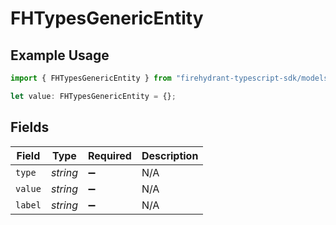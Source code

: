 # FHTypesGenericEntity

## Example Usage

```typescript
import { FHTypesGenericEntity } from "firehydrant-typescript-sdk/models/components";

let value: FHTypesGenericEntity = {};
```

## Fields

| Field              | Type               | Required           | Description        |
| ------------------ | ------------------ | ------------------ | ------------------ |
| `type`             | *string*           | :heavy_minus_sign: | N/A                |
| `value`            | *string*           | :heavy_minus_sign: | N/A                |
| `label`            | *string*           | :heavy_minus_sign: | N/A                |